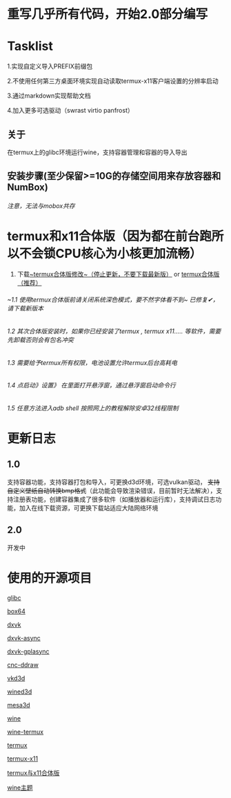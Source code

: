 # 重写几乎所有代码，开始2.0部分编写

# Tasklist

1.实现自定义导入PREFIX前缀包

2.不使用任何第三方桌面环境实现自动读取termux-x11客户端设置的分辨率启动

3.通过markdown实现帮助文档

4.加入更多可选驱动（swrast virtio panfrost）


## 关于

在termux上的glibc环境运行wine，支持容器管理和容器的导入导出

## 安装步骤(至少保留>=10G的存储空间用来存放容器和NumBox)

###### 注意，无法与mobox共存

# termux和x11合体版（因为都在前台跑所以不会锁CPU核心为小核更加流畅）

1. 下载[~termux合体版修改~（停止更新，不要下载最新版）](https://github.com/Waim908/termux-app/releases/tag/1.0.5.1) or [termux合体版（推荐）](https://github.com/jiaxinchen-max/termux-app/releases/)
###### ~1.1 使用termux合体版前请关闭系统深色模式，要不然字体看不到~ 已修复✔，请下载新版本
###### 1.2 其次合体版安装时，如果你已经安装了termux , termux x11..... 等软件，需要先卸载否则会有包名冲突
###### 1.3 需要给予termux所有权限，电池设置允许termux后台高耗电
###### 1.4 点启动》设置》 在里面打开悬浮窗，通过悬浮窗启动命令行
###### 1.5 任意方法进入adb shell 按照网上的教程解除安卓32线程限制


# 更新日志

## 1.0

支持容器功能，支持容器打包和导入，可更换d3d环境，可选vulkan驱动，
~~支持自定义壁纸自动转换bmp格式~~（此功能会导致渲染错误，目前暂时无法解决），支持注册表功能，创建容器集成了很多软件（如播放器和运行库），支持调试日志功能，加入在线下载资源，可更换下载站适应大陆网络环境

## 2.0

开发中

# 使用的开源项目

[glibc](https://github.com/termux-pacman/glibc-packages)

[box64](https://github.com/ptitSeb/box64)

[dxvk](https://github.com/doitsujin/dxvk)

[dxvk-async](https://gitlab.com/Ph42oN/dxvk-gplasync)

[dxvk-gplasync](https://gitlab.com/Ph42oN/dxvk-gplasync)

[cnc-ddraw](https://github.com/FunkyFr3sh/cnc-ddraw)

[vkd3d](https://github.com/HansKristian-Work/vkd3d-proton)

[wined3d](https://fdossena.com/?p=wined3d/index.frag)

[mesa3d](https://www.mesa3d.org/)

[wine](https://www.winehq.org)

[wine-termux](https://github.com/Waim908/wine-termux)

[termux](https://github.com/termux/termux-app/)

[termux-x11](https://github.com/termux/termux-x11)

[termux与x11合体版](https://github.com/jiaxinchen-max/termux-app)

[wine主题](https://github.com/listumps/wine_themes)



